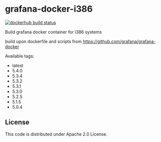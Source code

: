 # grafana-docker-i386
[![dockerhub build status](https://img.shields.io/docker/build/urfin78/grafana-i386.svg)](https://hub.docker.com/r/urfin78/grafana-i386/)

Build grafana docker container for i386 systems

build upon dockerfile and scripts from https://github.com/grafana/grafana-docker

Available tags:
* latest
* 5.4.0
* 5.3.4
* 5.3.2
* 5.3.1
* 5.3.0
* 5.2.5
* 5.1.5
* 5.0.4

## License
This code is distributed under Apache 2.0 License.
